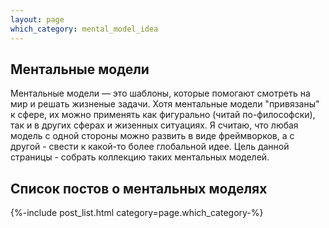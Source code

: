 ```yaml
---
layout: page
which_category: mental_model_idea
---
```


## Ментальные модели

Ментальные модели — это шаблоны, которые помогают смотреть на мир и решать жизненые задачи. Хотя ментальные модели "привязаны" к сфере, их можно применять как фигурально (читай по-философски), так и в других сферах и жизенных ситуациях. Я считаю, что любая модель с одной стороны можно развить в виде фреймворков, а с другой - свести к какой-то более глобальной идее.
Цель данной страницы - собрать коллекцию таких ментальных моделей.

## Список постов о ментальных моделях

{%-include post_list.html category=page.which_category-%}
